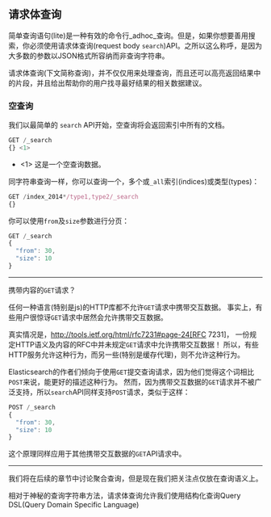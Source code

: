 ## 请求体查询

简单查询语句(lite)是一种有效的命令行_adhoc_查询。但是，如果你想要善用搜索，你必须使用请求体查询(request body `search`)API。之所以这么称呼，是因为大多数的参数以JSON格式所容纳而非查询字符串。

请求体查询(下文简称查询)，并不仅仅用来处理查询，而且还可以高亮返回结果中的片段，并且给出帮助你的用户找寻最好结果的相关数据建议。

### 空查询

我们以最简单的 `search` API开始，空查询将会返回索引中所有的文档。

```Javascript
GET /_search
{} <1>
```

- <1> 这是一个空查询数据。

同字符串查询一样，你可以查询一个，多个或`_all`索引(indices)或类型(types)：

```Javascript
GET /index_2014*/type1,type2/_search
{}
```

你可以使用`from`及`size`参数进行分页：

```Javascript
GET /_search
{
  "from": 30,
  "size": 10
}
```


*************************************************
携带内容的`GET`请求？

任何一种语言(特别是js)的HTTP库都不允许`GET`请求中携带交互数据。
事实上，有些用户很惊讶`GET`请求中居然会允许携带交互数据。

真实情况是，http://tools.ietf.org/html/rfc7231#page-24[RFC 7231]，
一份规定HTTP语义及内容的RFC中并未规定`GET`请求中允许携带交互数据！
所以，有些HTTP服务允许这种行为，而另一些(特别是缓存代理)，则不允许这种行为。

Elasticsearch的作者们倾向于使用`GET`提交查询请求，因为他们觉得这个词相比`POST`来说，能更好的描述这种行为。
然而，因为携带交互数据的`GET`请求并不被广泛支持，所以`search`API同样支持`POST`请求，类似于这样：
```Javascript
POST /_search
{
  "from": 30,
  "size": 10
}
```

这个原理同样应用于其他携带交互数据的`GET`API请求中。

*************************************************

我们将在后续的章节中讨论聚合查询，但是现在我们把关注点仅放在查询语义上。

相对于神秘的查询字符串方法，请求体查询允许我们使用结构化查询Query DSL(Query Domain Specific Language)
